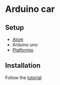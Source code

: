 # Arduino car

## Setup

- [Atom](https://atom.io/)
- Arduino uno
- [Platformio](http://platformio.org)


## Installation

Follow the [tutorial](https://www.youtube.com/watch?v=EIkGTwLOD7o)


